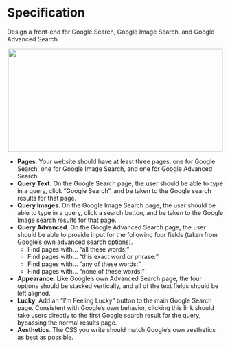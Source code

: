 # Specification

Design a front-end for Google Search, Google Image Search, and Google Advanced Search.

<p align="center">
  <img width="500" height="239" src="https://user-images.githubusercontent.com/74436899/118407000-72010e00-b676-11eb-9b1b-b79cc11c2b94.png">
</p>

* **Pages**. Your website should have at least three pages: one for Google Search, one for Google Image Search, and one for Google Advanced Search.
* **Query Text**. On the Google Search page, the user should be able to type in a query, click “Google Search”, and be taken to the Google search results for that page.
* **Query Images**. On the Google Image Search page, the user should be able to type in a query, click a search button, and be taken to the Google Image search results for that page.
* **Query Advanced**. On the Google Advanced Search page, the user should be able to provide input for the following four fields (taken from Google’s own advanced search options).
  * Find pages with… “all these words:”
  * Find pages with… “this exact word or phrase:”
  * Find pages with… “any of these words:”
  * Find pages with… “none of these words:”
* **Appearance**. Like Google’s own Advanced Search page, the four options should be stacked vertically, and all of the text fields should be left aligned.
* **Lucky**. Add an “I’m Feeling Lucky” button to the main Google Search page. Consistent with Google’s own behavior, clicking this link should take users directly to the first Google search result for the query, bypassing the normal results page.
* **Aesthetics**. The CSS you write should match Google’s own aesthetics as best as possible.
